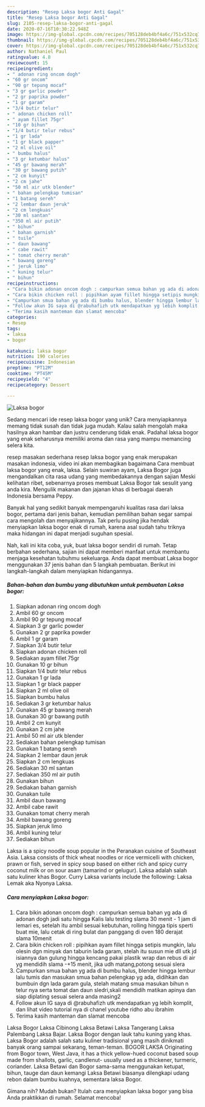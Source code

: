 ```yaml
---
description: "Resep Laksa bogor Anti Gagal"
title: "Resep Laksa bogor Anti Gagal"
slug: 2105-resep-laksa-bogor-anti-gagal
date: 2020-07-16T10:30:22.948Z
image: https://img-global.cpcdn.com/recipes/705128deb4bf4a6c/751x532cq70/laksa-bogor-foto-resep-utama.jpg
thumbnail: https://img-global.cpcdn.com/recipes/705128deb4bf4a6c/751x532cq70/laksa-bogor-foto-resep-utama.jpg
cover: https://img-global.cpcdn.com/recipes/705128deb4bf4a6c/751x532cq70/laksa-bogor-foto-resep-utama.jpg
author: Nathaniel Paul
ratingvalue: 4.8
reviewcount: 15
recipeingredient:
- " adonan ring oncom dogh"
- "60 gr oncom"
- "90 gr tepung mocaf"
- "3 gr garlic powder"
- "2 gr paprika powder"
- "1 gr garam"
- "3/4 butir telur"
- " adonan chicken roll"
- " ayam fillet 75gr"
- "10 gr bihun"
- "1/4 butir telur rebus"
- "1 gr lada"
- "1 gr black papper"
- "2 ml olive oil"
- " bumbu halus"
- "3 gr ketumbar halus"
- "45 gr bawang merah"
- "30 gr bawang putih"
- "2 cm kunyit"
- "2 cm jahe"
- "50 ml air utk blender"
- " bahan pelengkap tumisan"
- "1 batang sereh"
- "2 lembar daun jeruk"
- "2 cm lengkuas"
- "30 ml santan"
- "350 ml air putih"
- " bihun"
- " bahan garnish"
- " tuile"
- " daun bawang"
- " cabe rawit"
- " tomat cherry merah"
- " bawang goreng"
- " jeruk limo"
- " kuning telur"
- " bihun"
recipeinstructions:
- "Cara bikin adonan oncom dogh : campurkan semua bahan yg ada di adonan dogh jadi satu hingga Kalis lalu testing slama 30 menit - 1 jam di lemari es, setelah itu ambil sesuai kebutuhan, rolling hingga tipis sperti buat mie, lalu cetak di ring bulat dan panggang di oven 180 derajat slama 10menit"
- "Cara bikin chicken roll : pipihkan ayam fillet hingga setipis mungkin, lalu olesin dgn minyak dan taburin lada garam, stelah itu susun mie dll utk jd isiannya dan gulung hingga kencang pakai plastik wrap dan rebus di air yg mendidih slama -+15 menit, jika udh matang,potong sesuai slera"
- "Campurkan smua bahan yg ada di bumbu halus, blender hingga lembur lalu tumis dan masukan smua bahan pelengkap yg ada, didihkan dan bumbuin dgn lada garam gula, stelah matang smua masukan bihun n telur nya serta tomat dan daun sledri,skali mendidih matikan apinya dan siap diplating sesuai selera anda masing2"
- "Follow akun IG saya di @rabuhafizh utk mendapatkan yg lebih komplit, dan lihat video tutorial nya di chanel youtube ridho abu ibrahim"
- "Terima kasih manteman dan slamat mencoba"
categories:
- Resep
tags:
- laksa
- bogor

katakunci: laksa bogor 
nutrition: 190 calories
recipecuisine: Indonesian
preptime: "PT12M"
cooktime: "PT45M"
recipeyield: "4"
recipecategory: Dessert

---
```



![Laksa bogor](https://img-global.cpcdn.com/recipes/705128deb4bf4a6c/751x532cq70/laksa-bogor-foto-resep-utama.jpg)

Sedang mencari ide resep laksa bogor yang unik? Cara menyiapkannya memang tidak susah dan tidak juga mudah. Kalau salah mengolah maka hasilnya akan hambar dan justru cenderung tidak enak. Padahal laksa bogor yang enak seharusnya memiliki aroma dan rasa yang mampu memancing selera kita.

resep masakan sederhana resep laksa bogor yang enak merupakan masakan indonesia, video ini akan membagikan bagaimana Cara membuat laksa bogor yang enak, laksa. Selain suwiran ayam, Laksa Bogor juga mengandalkan cita rasa udang yang membedakannya dengan sajian Meski kelihatan ribet, sebenarnya proses membuat Laksa Bogor tak sesulit yang anda kira. Mengulik makanan dan jajanan khas di berbagai daerah Indonesia bersama Peppy.

Banyak hal yang sedikit banyak mempengaruhi kualitas rasa dari laksa bogor, pertama dari jenis bahan, kemudian pemilihan bahan segar sampai cara mengolah dan menyajikannya. Tak perlu pusing jika hendak menyiapkan laksa bogor enak di rumah, karena asal sudah tahu triknya maka hidangan ini dapat menjadi suguhan spesial.


Nah, kali ini kita coba, yuk, buat laksa bogor sendiri di rumah. Tetap berbahan sederhana, sajian ini dapat memberi manfaat untuk membantu menjaga kesehatan tubuhmu sekeluarga. Anda dapat membuat Laksa bogor menggunakan 37 jenis bahan dan 5 langkah pembuatan. Berikut ini langkah-langkah dalam menyiapkan hidangannya.

<!--inarticleads1-->

##### Bahan-bahan dan bumbu yang dibutuhkan untuk pembuatan Laksa bogor:

1. Siapkan  adonan ring oncom dogh
1. Ambil 60 gr oncom
1. Ambil 90 gr tepung mocaf
1. Siapkan 3 gr garlic powder
1. Gunakan 2 gr paprika powder
1. Ambil 1 gr garam
1. Siapkan 3/4 butir telur
1. Siapkan  adonan chicken roll
1. Sediakan  ayam fillet 75gr
1. Gunakan 10 gr bihun
1. Siapkan 1/4 butir telur rebus
1. Gunakan 1 gr lada
1. Siapkan 1 gr black papper
1. Siapkan 2 ml olive oil
1. Siapkan  bumbu halus
1. Sediakan 3 gr ketumbar halus
1. Gunakan 45 gr bawang merah
1. Gunakan 30 gr bawang putih
1. Ambil 2 cm kunyit
1. Gunakan 2 cm jahe
1. Ambil 50 ml air utk blender
1. Sediakan  bahan pelengkap tumisan
1. Gunakan 1 batang sereh
1. Siapkan 2 lembar daun jeruk
1. Siapkan 2 cm lengkuas
1. Sediakan 30 ml santan
1. Sediakan 350 ml air putih
1. Gunakan  bihun
1. Sediakan  bahan garnish
1. Gunakan  tuile
1. Ambil  daun bawang
1. Ambil  cabe rawit
1. Gunakan  tomat cherry merah
1. Ambil  bawang goreng
1. Siapkan  jeruk limo
1. Ambil  kuning telur
1. Sediakan  bihun


Laksa is a spicy noodle soup popular in the Peranakan cuisine of Southeast Asia. Laksa consists of thick wheat noodles or rice vermicelli with chicken, prawn or fish, served in spicy soup based on either rich and spicy curry coconut milk or on sour asam (tamarind or gelugur). Laksa adalah salah satu kuliner khas Bogor. Curry Laksa variants include the following: Laksa Lemak aka Nyonya Laksa. 

<!--inarticleads2-->

##### Cara menyiapkan Laksa bogor:

1. Cara bikin adonan oncom dogh : campurkan semua bahan yg ada di adonan dogh jadi satu hingga Kalis lalu testing slama 30 menit - 1 jam di lemari es, setelah itu ambil sesuai kebutuhan, rolling hingga tipis sperti buat mie, lalu cetak di ring bulat dan panggang di oven 180 derajat slama 10menit
1. Cara bikin chicken roll : pipihkan ayam fillet hingga setipis mungkin, lalu olesin dgn minyak dan taburin lada garam, stelah itu susun mie dll utk jd isiannya dan gulung hingga kencang pakai plastik wrap dan rebus di air yg mendidih slama -+15 menit, jika udh matang,potong sesuai slera
1. Campurkan smua bahan yg ada di bumbu halus, blender hingga lembur lalu tumis dan masukan smua bahan pelengkap yg ada, didihkan dan bumbuin dgn lada garam gula, stelah matang smua masukan bihun n telur nya serta tomat dan daun sledri,skali mendidih matikan apinya dan siap diplating sesuai selera anda masing2
1. Follow akun IG saya di @rabuhafizh utk mendapatkan yg lebih komplit, dan lihat video tutorial nya di chanel youtube ridho abu ibrahim
1. Terima kasih manteman dan slamat mencoba


Laksa Bogor Laksa Cibinong Laksa Betawi Laksa Tangerang Laksa Palembang Laksa Bajar. Laksa Bogor dengan lauk tahu kuning yang khas. Laksa Bogor adalah salah satu kuliner tradisional yang masih dinikmati banyak orang sampai sekarang, teman-teman. BOGOR LAKSA Originating from Bogor town, West Java, it has a thick yellow-hued coconut based soup made from shallots, garlic, candlenut- usually used as a thickener, turmeric, coriander. Laksa Betawi dan Bogor sama-sama menggunakan ketupat, bihun, tauge dan daun kemangi Laksa Betawi biasanya dilengkapi udang rebon dalam bumbu kuahnya, sementara laksa Bogor. 

Gimana nih? Mudah bukan? Itulah cara menyiapkan laksa bogor yang bisa Anda praktikkan di rumah. Selamat mencoba!
